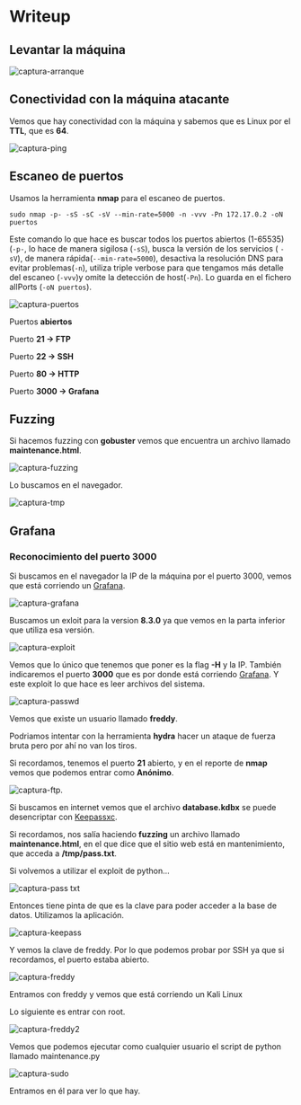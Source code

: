 # Writeup

## Levantar la máquina

![captura-arranque](https://github.com/Alv-fh/Dockerlabs_machines_writeups/assets/109484163/b6d2ac9d-c6f8-41f4-9aaf-5b3106442156)

## Conectividad con la máquina atacante

Vemos que hay conectividad con la máquina y sabemos que es Linux por el **TTL**, que es **64**.

![captura-ping](https://github.com/Alv-fh/Dockerlabs_machines_writeups/assets/109484163/09077e25-7734-43ff-9ab0-5bc4c2b6504d)

## Escaneo de puertos

Usamos la herramienta **nmap** para el escaneo de puertos.

`sudo nmap -p- -sS -sC -sV --min-rate=5000 -n -vvv -Pn 172.17.0.2 -oN puertos`

Este comando lo que hace es buscar todos los puertos abiertos (1-65535) (`-p-`, lo hace de manera sigilosa (`-sS`), busca la versión de los servicios ( `-sV`), de manera rápida(`--min-rate=5000`), desactiva la resolución DNS para evitar problemas(`-n`), utiliza triple verbose para que tengamos más detalle del escaneo (`-vvv`)y omite la detección de host(`-Pn`). Lo guarda en el fichero allPorts (`-oN puertos`).

![captura-puertos](https://github.com/Alv-fh/Dockerlabs_machines_writeups/assets/109484163/a4043998-5bce-4d9c-8ff7-a77a2a6eee03)

Puertos **abiertos**

Puerto **21 -> FTP**

Puerto **22 -> SSH**

Puerto **80 -> HTTP**

Puerto **3000 -> Grafana**

## Fuzzing

Si hacemos fuzzing con **gobuster** vemos que encuentra un archivo llamado **maintenance.html**.

![captura-fuzzing](https://github.com/Alv-fh/Dockerlabs_machines_writeups/assets/109484163/b9b0f6b9-3e0e-4e55-b197-690e36ffda2d)

Lo buscamos en el navegador.

![captura-tmp](https://github.com/Alv-fh/Dockerlabs_machines_writeups/assets/109484163/cbe4f6f9-655c-47c6-9710-a1688f304016)

## Grafana

### Reconocimiento del puerto 3000

Si buscamos en el navegador la IP de la máquina por el puerto 3000, vemos que está corriendo un [Grafana](https://grafana.com/).

![captura-grafana](https://github.com/Alv-fh/Dockerlabs_machines_writeups/assets/109484163/8428a472-ae16-46eb-8555-7f089d0a2d9e)

Buscamos un exloit para la version **8.3.0** ya que vemos en la parta inferior que utiliza esa versión.

![captura-exploit](https://github.com/Alv-fh/Dockerlabs_machines_writeups/assets/109484163/9bb4cf6f-b243-4a69-8025-26232e82bb6b)

Vemos que lo único que tenemos que poner es la flag **-H** y la IP. También indicaremos el puerto **3000** que es por donde está corriendo [Grafana](https://grafana.com/). Y este exploit lo que hace es leer archivos del sistema.

![captura-passwd](https://github.com/Alv-fh/Dockerlabs_machines_writeups/assets/109484163/f72c99b2-52f6-463b-9b11-08b11de82f46)

Vemos que existe un usuario llamado **freddy**.

Podriamos intentar con la herramienta **hydra** hacer un ataque de fuerza bruta pero por ahí no van los tiros.

Si recordamos, tenemos el puerto **21** abierto, y en el reporte de **nmap** vemos que podemos entrar como **Anónimo**.

![captura-ftp](https://github.com/Alv-fh/Dockerlabs_machines_writeups/assets/109484163/0e59c426-056f-4ebd-83ba-1d45138ab864).

Si buscamos en internet vemos que el archivo **database.kdbx** se puede desencriptar con [Keepassxc](https://keepassxc.org/).

Si recordamos, nos salía haciendo **fuzzing** un archivo llamado **maintenance.html**, en el que dice que el sitio web está en mantenimiento, que acceda a **/tmp/pass.txt**.

Si volvemos a utilizar el exploit de python...

![captura-pass txt](https://github.com/Alv-fh/Dockerlabs_machines_writeups/assets/109484163/bed8d985-3cf6-49b8-b4f6-d535c8062787)

Entonces tiene pinta de que es la clave para poder acceder a la base de datos. Utilizamos la aplicación.

![captura-keepass](https://github.com/Alv-fh/Dockerlabs_machines_writeups/assets/109484163/98b19e03-280f-4db2-b55b-e449d5491866)

Y vemos la clave de freddy. Por lo que podemos probar por SSH ya que si recordamos, el puerto estaba abierto.

![captura-freddy](https://github.com/Alv-fh/Dockerlabs_machines_writeups/assets/109484163/24d05b02-627b-43f2-b47d-ab78c3fd56df)

Entramos con freddy y vemos que está corriendo un Kali Linux

Lo siguiente es entrar con root.

![captura-freddy2](https://github.com/Alv-fh/Dockerlabs_machines_writeups/assets/109484163/8f8f56f9-c647-4688-a8e4-e85d74d57c6b)

Vemos que podemos ejecutar como cualquier usuario el script de python llamado maintenance.py

![captura-sudo](https://github.com/Alv-fh/Dockerlabs_machines_writeups/assets/109484163/337dd9c0-ce51-4e6a-82cd-6ce6d0d03fe3)

Entramos en él para ver lo que hay.
